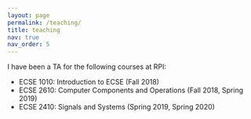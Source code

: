 ```yaml
---
layout: page
permalink: /teaching/
title: teaching
nav: true
nav_order: 5
---
```


I have been a TA for the following courses at RPI:
* ECSE 1010: Introduction to ECSE (Fall 2018)
* ECSE 2610: Computer Components and Operations (Fall 2018, Spring 2019)
* ECSE 2410: Signals and Systems (Spring 2019, Spring 2020)

<!-- For now, this page is assumed to be a static description of your courses. You can convert it to a collection similar to `_projects/` so that you can have a dedicated page for each course.

Organize your courses by years, topics, or universities, however you like! -->
